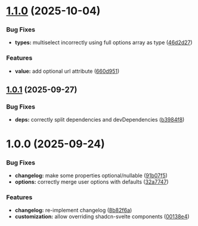 # [1.1.0](https://github.com/kaiser-jan/svelte-settings/compare/v1.0.1...v1.1.0) (2025-10-04)


### Bug Fixes

* **types:** multiselect incorrectly using full options array as type ([46d2d27](https://github.com/kaiser-jan/svelte-settings/commit/46d2d27f481d105b94043eef31da43c3e5c9032b))


### Features

* **value:** add optional url attribute ([660d951](https://github.com/kaiser-jan/svelte-settings/commit/660d9510e5642278c1b522221f876b54f3881142))

## [1.0.1](https://github.com/kaiser-jan/svelte-settings/compare/v1.0.0...v1.0.1) (2025-09-27)


### Bug Fixes

* **deps:** correctly split dependencies and devDependencies ([b3984f8](https://github.com/kaiser-jan/svelte-settings/commit/b3984f8670b81299c8515552b897e1fb3655af55))

# 1.0.0 (2025-09-24)


### Bug Fixes

* **changelog:** make some properties optional/nullable ([91b07f5](https://github.com/kaiser-jan/svelte-settings/commit/91b07f553e121976b2846022da1b2b2246b8c406))
* **options:** correctly merge user options with defaults ([32a7747](https://github.com/kaiser-jan/svelte-settings/commit/32a7747eced0639de3ecc14fa246ca546d9f7f54))


### Features

* **changelog:** re-implement changelog ([8b82f6a](https://github.com/kaiser-jan/svelte-settings/commit/8b82f6a6ca399eec31b1f1675e79841850e7317d))
* **customization:** allow overriding shadcn-svelte components ([00138e4](https://github.com/kaiser-jan/svelte-settings/commit/00138e42609f2a3afee75424ef851286bec8d773))
